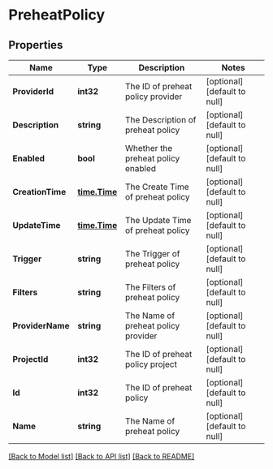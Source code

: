 # PreheatPolicy

## Properties
Name | Type | Description | Notes
------------ | ------------- | ------------- | -------------
**ProviderId** | **int32** | The ID of preheat policy provider | [optional] [default to null]
**Description** | **string** | The Description of preheat policy | [optional] [default to null]
**Enabled** | **bool** | Whether the preheat policy enabled | [optional] [default to null]
**CreationTime** | [**time.Time**](time.Time.md) | The Create Time of preheat policy | [optional] [default to null]
**UpdateTime** | [**time.Time**](time.Time.md) | The Update Time of preheat policy | [optional] [default to null]
**Trigger** | **string** | The Trigger of preheat policy | [optional] [default to null]
**Filters** | **string** | The Filters of preheat policy | [optional] [default to null]
**ProviderName** | **string** | The Name of preheat policy provider | [optional] [default to null]
**ProjectId** | **int32** | The ID of preheat policy project | [optional] [default to null]
**Id** | **int32** | The ID of preheat policy | [optional] [default to null]
**Name** | **string** | The Name of preheat policy | [optional] [default to null]

[[Back to Model list]](../README.md#documentation-for-models) [[Back to API list]](../README.md#documentation-for-api-endpoints) [[Back to README]](../README.md)


